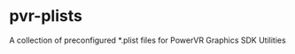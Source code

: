 pvr-plists
==========

A collection of preconfigured *.plist files for PowerVR Graphics SDK Utilities

